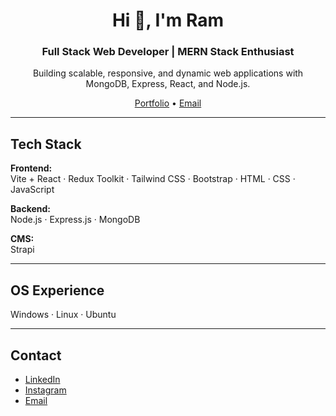 <h1 align="center">Hi 👋, I'm Ram</h1>
<h3 align="center">Full Stack Web Developer | MERN Stack Enthusiast</h3>

<p align="center">
  Building scalable, responsive, and dynamic web applications with MongoDB, Express, React, and Node.js.
</p>

<p align="center">
  <a href="https://katherineoelsner.com/">Portfolio</a> • 
  <a href="mailto:niteshcse3333@gmail.com">Email</a>
</p>

---

## Tech Stack

**Frontend:**  
Vite + React · Redux Toolkit · Tailwind CSS · Bootstrap · HTML · CSS · JavaScript

**Backend:**  
Node.js · Express.js · MongoDB

**CMS:**  
Strapi

---

## OS Experience

Windows · Linux · Ubuntu

---

## Contact

- [LinkedIn](https://www.linkedin.com/in/octokatherine)
- [Instagram](https://www.instagram.com/octokatherine)
- [Email](mailto:niteshcse3333@gmail.com)
